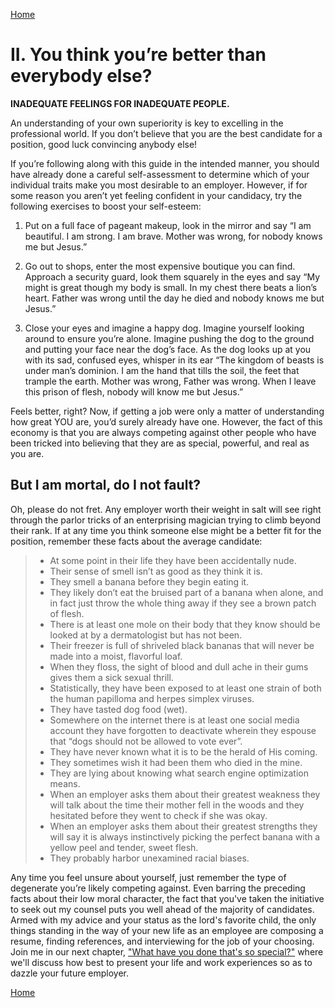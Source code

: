 [Home](../index.md) 

# II. You think you’re better than everybody else?

**INADEQUATE FEELINGS FOR INADEQUATE PEOPLE.**

An understanding of your own superiority is key to excelling in the professional world. If you don’t believe that you are the best candidate for a position, good luck convincing anybody else!

If you’re following along with this guide in the intended manner, you should have already done a careful self-assessment to determine which of your individual traits make you most desirable to an employer. However, if for some reason you aren’t yet feeling confident in your candidacy, try the following exercises to boost your self-esteem:

1. Put on a full face of pageant makeup, look in the mirror and say “I am beautiful. I am strong. I am brave. Mother was wrong, for nobody knows me but Jesus.”

2. Go out to shops, enter the most expensive boutique you can find. Approach a security guard, look them squarely in the eyes and say “My might is great though my body is small. In my chest there beats a lion’s heart. Father was wrong until the day he died and nobody knows me but Jesus.”

3. Close your eyes and imagine a happy dog. Imagine yourself looking around to ensure you’re alone. Imagine pushing the dog to the ground and putting your face near the dog’s face. As the dog looks up at you with its sad, confused eyes, whisper in its ear “The kingdom of beasts is under man’s dominion. I am the hand that tills the soil, the feet that trample the earth. Mother was wrong, Father was wrong. When I leave this prison of flesh, nobody will know me but Jesus.”

Feels better, right? Now, if getting a job were only a matter of understanding how great YOU are, you’d surely already have one. However, the fact of this economy is that you are always competing against other people who have been tricked into believing that they are as special, powerful, and real as you are.

## But I am mortal, do I not fault?

Oh, please do not fret. Any employer worth their weight in salt will see right through the parlor tricks of an enterprising magician trying to climb beyond their rank. If at any time you think someone else might be a better fit for the position, remember these facts about the average candidate:

> - At some point in their life they have been accidentally nude.
> - Their sense of smell isn’t as good as they think it is.
> - They smell a banana before they begin eating it.
> - They likely don’t eat the bruised part of a banana when alone, and in fact just throw the whole thing away if they see a brown patch of flesh.
> - There is at least one mole on their body that they know should be looked at by a dermatologist but has not been.
> - Their freezer is full of shriveled black bananas that will never be made into a moist, flavorful loaf.
> - When they floss, the sight of blood and dull ache in their gums gives them a sick sexual thrill.
> - Statistically, they have been exposed to at least one strain of both the human papilloma and herpes simplex viruses.
> - They have tasted dog food (wet).
> - Somewhere on the internet there is at least one social media account they have forgotten to deactivate wherein they espouse that “dogs should not be allowed to vote ever”.
> - They have never known what it is to be the herald of His coming.
> - They sometimes wish it had been them who died in the mine.
> - They are lying about knowing what search engine optimization means.
> - When an employer asks them about their greatest weakness they will talk about the time their mother fell in the woods and they hesitated before they went to check if she was okay.
> - When an employer asks them about their greatest strengths they will say it is always instinctively picking the perfect banana with a yellow peel and tender, sweet flesh.
> - They probably harbor unexamined racial biases.


Any time you feel unsure about yourself, just remember the type of degenerate you’re likely competing against. Even barring the preceding facts about their low moral character, the fact that you've taken the initiative to seek out my counsel puts you well ahead of the majority of candidates. Armed with my advice and your status as the lord's favorite child, the only things standing in the way of your new life as an employee are composing a resume, finding references, and interviewing for the job of your choosing. Join me in our next chapter, ["What have you done that's so special?"](../WEDIWCY/III.md) where we'll discuss how best to present your life and work experiences so as to dazzle your future employer.

[Home](../index.md) 